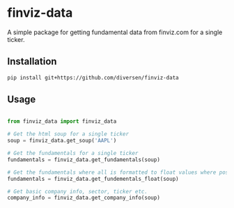 # finviz-data

A simple package for getting fundamental data from finviz.com for a single ticker.

## Installation

```bash
pip install git+https://github.com/diversen/finviz-data
```

## Usage

```python

from finviz_data import finviz_data

# Get the html soup for a single ticker
soup = finviz_data.get_soup('AAPL')

# Get the fundamentals for a single ticker
fundamentals = finviz_data.get_fundamentals(soup)

# Get the fundamentals where all is formatted to float values where possible
fundamentals = finviz_data.get_fundementals_float(soup)

# Get basic company info, sector, ticker etc. 
company_info = finviz_data.get_company_info(soup)
